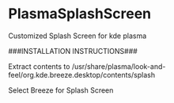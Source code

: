 # PlasmaSplashScreen
Customized Splash Screen for kde plasma

###INSTALLATION INSTRUCTIONS###

Extract contents to /usr/share/plasma/look-and-feel/org.kde.breeze.desktop/contents/splash

Select Breeze for Splash Screen
